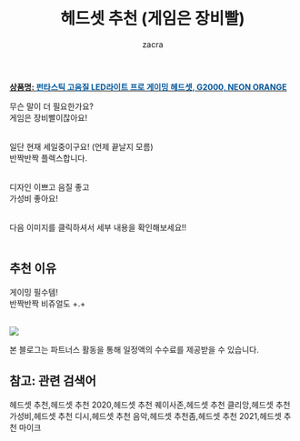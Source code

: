 ﻿---
layout: post
title:  "헤드셋 추천 (게임은 장비빨)"
author: zacra
categories: [ 아이템 ]
tags: [헤드셋 추천,헤드셋 추천 2020,헤드셋 추천 퀘이사존,헤드셋 추천 클리앙,헤드셋 추천 가성비,헤드셋 추천 디시,헤드셋 추천 음악,헤드셋 추천좀,헤드셋 추천 2021,헤드셋 추천 마이크]
image: https://static.coupangcdn.com/image/retail/images/2019/04/16/10/5/1e7b5440-a2fc-4e53-86a6-e4137589e397.jpg 
description: "쿠팡에서 헤드셋 추천 관련 상품으로 가장 고객 선호도가 높은 제품 중 하나입니다."
rating : 4.5
---

<a href="https://link.coupang.com/re/AFFSDP?lptag=AF8407795&pageKey=209689030&itemId=623711615&vendorItemId=4637933935&traceid=V0-153-a602c254561406bf"><b>상품명: <font color='#01579B'>펀타스틱 고음질 LED라이트 프로 게이밍 헤드셋, G2000, NEON ORANGE</font></b></a>

무슨 말이 더 필요한가요?<br/>
게임은 장비빨이잖아요!<br/><br/>

일단 현재 세일중이구요! (언제 끝날지 모름)<br/>
반짝반짝 플렉스합니다.<br/><br/>

디자인 이쁘고 음질 좋고<br/>
가성비 좋아요!<br/><br/>

다음 이미지를 클릭하셔서 세부 내용을 확인해보세요!! <br/><br/>

## 추천 이유 
게이밍 필수템!<br/>
반짝반짝 비쥬얼도 +.+ <br/><br/>

<a href="https://link.coupang.com/re/AFFSDP?lptag=AF8407795&pageKey=209689030&itemId=623711615&vendorItemId=4637933935&traceid=V0-153-a602c254561406bf"><img src="https://thumbnail8.coupangcdn.com/thumbnails/remote/q89/image/product/content/vendorItem/2019/07/02/623711603/8998c8c6-199e-46bf-8365-0fb8865e648f.jpg"></a> 

본 블로그는 파트너스 활동을 통해 일정액의 수수료를 제공받을 수 있습니다.

## 참고: 관련 검색어    
헤드셋 추천,헤드셋 추천 2020,헤드셋 추천 퀘이사존,헤드셋 추천 클리앙,헤드셋 추천 가성비,헤드셋 추천 디시,헤드셋 추천 음악,헤드셋 추천좀,헤드셋 추천 2021,헤드셋 추천 마이크